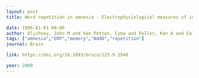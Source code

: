 ```yaml
---
layout: post
title: Word repetition in amnesia - Electrophysiological measures of impaired and spared memory

date: 1996-01-01 00:00
author: Olichney, John M and Van Petten, Cyma and Paller, Ken A and Salmon, David P and Iragui, Vicente J and Kutas, Marta
tags: ["amnesia","ERP","memory","N400","repetition"]
journal: Brain

link: https://doi.org/10.1093/brain/123.9.1948

year: 2000
---
```



